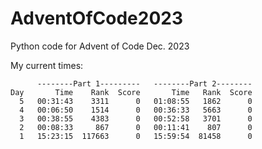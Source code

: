 # AdventOfCode2023
Python code for Advent of Code Dec. 2023

My current times:
```
      --------Part 1---------   --------Part 2--------
Day       Time    Rank  Score       Time   Rank  Score
  5   00:31:43    3311      0   01:08:55   1862      0
  4   00:06:50    1514      0   00:36:33   5663      0
  3   00:38:55    4383      0   00:52:58   3701      0
  2   00:08:33     867      0   00:11:41    807      0
  1   15:23:15  117663      0   15:59:54  81458      0
```
